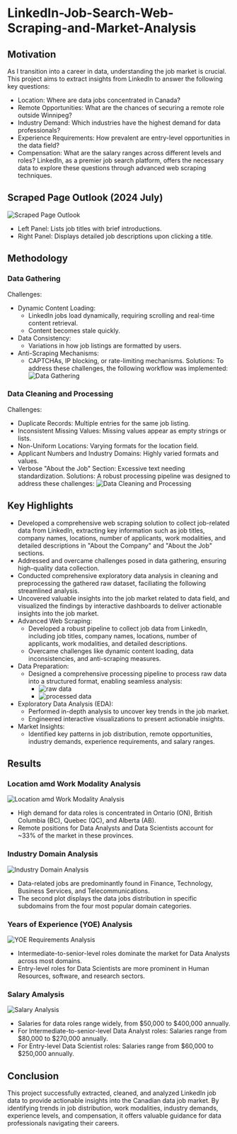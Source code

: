 # LinkedIn-Job-Search-Web-Scraping-and-Market-Analysis
## Motivation
As I transition into a career in data, understanding the job market is crucial. This project aims to extract insights from LinkedIn to answer the following key questions:
- Location: Where are data jobs concentrated in Canada?
- Remote Opportunities: What are the chances of securing a remote role outside Winnipeg?
- Industry Demand: Which industries have the highest demand for data professionals?
- Experience Requirements: How prevalent are entry-level opportunities in the data field?
- Compensation: What are the salary ranges across different levels and roles?
LinkedIn, as a premier job search platform, offers the necessary data to explore these questions through advanced web scraping techniques.

## Scraped Page Outlook (2024 July)
![Scraped Page Outlook](images/outlook.png)
- Left Panel: Lists job titles with brief introductions.
- Right Panel: Displays detailed job descriptions upon clicking a title.

## Methodology
### Data Gathering
Challenges:
- Dynamic Content Loading:
  - LinkedIn jobs load dynamically, requiring scrolling and real-time content retrieval.
  - Content becomes stale quickly.
- Data Consistency:
  - Variations in how job listings are formatted by users.
- Anti-Scraping Mechanisms:
  - CAPTCHAs, IP blocking, or rate-limiting mechanisms.
Solutions:
To address these challenges, the following workflow was implemented:
![Data Gathering](images/metho1.png)
### Data Cleaning and Processing
Challenges:
- Duplicate Records: Multiple entries for the same job listing.
- Inconsistent Missing Values: Missing values appear as empty strings or lists.
- Non-Uniform Locations: Varying formats for the location field.
- Applicant Numbers and Industry Domains: Highly varied formats and values.
- Verbose "About the Job" Section: Excessive text needing standardization.
Solutions:
A robust processing pipeline was designed to address these challenges:
![Data Cleaning and Processing](images/metho1.png)
## Key Highlights
- Developed a comprehensive web scraping solution to collect job-related data from LinkedIn, extracting key information such as job titles, company names, locations, number of applicants, work modalities, and detailed descriptions in "About the Company" and "About the Job" sections.
- Addressed and overcame challenges posed in data gathering, ensuring high-quality data collection.
- Conducted comprehensive exploratory data analysis in cleaning and preprocessing the gathered raw dataset, faciliating the following streamlined analysis.
- Uncovered valuable insights into the job market related to data field, and visualized the findings by interactive dashboards to deliver actionable insights into the job market.
- Advanced Web Scraping:
  - Developed a robust pipeline to collect job data from LinkedIn, including job titles, company names, locations, number of applicants, work modalities, and detailed descriptions.
  - Overcame challenges like dynamic content loading, data inconsistencies, and anti-scraping measures.
- Data Preparation:
  - Designed a comprehensive processing pipeline to process raw data into a structured format, enabling seamless analysis:
    - ![raw data](images/raw.png)
    - ![processed data](images/processed.png)    
- Exploratory Data Analysis (EDA):
  - Performed in-depth analysis to uncover key trends in the job market.
  - Engineered interactive visualizations to present actionable insights.
- Market Insights:
  - Identified key patterns in job distribution, remote opportunities, industry demands, experience requirements, and salary ranges.
## Results
### Location amd Work Modality Analysis
![Location amd Work Modality Analysis](images/rs1.png)
- High demand for data roles is concentrated in Ontario (ON), British Columbia (BC), Quebec (QC), and Alberta (AB).
- Remote positions for Data Analysts and Data Scientists account for ~33% of the market in these provinces.
### Industry Domain Analysis
![Industry Domain Analysis](images/rs2.png)
- Data-related jobs are predominantly found in Finance, Technology, Business Services, and Telecommunications.
- The second plot displays the data jobs distribution in specific subdomains from the four most popular domain categories.
### Years of Experience (YOE) Analysis
![YOE Requirements Analysis](images/rs3.png)
- Intermediate-to-senior-level roles dominate the market for Data Analysts across most domains.
- Entry-level roles for Data Scientists are more prominent in Human Resources, software, and research sectors.
### Salary Amalysis
![Salary Analysis](images/rs3.png)
- Salaries for data roles range widely, from $50,000 to $400,000 annually.
- For Intermediate-to-senior-level Data Analyst roles: Salaries range from $80,000 to $270,000 annually.
- For Entry-level Data Scientist roles: Salaries range from $60,000 to $250,000 annually.

## Conclusion
This project successfully extracted, cleaned, and analyzed LinkedIn job data to provide actionable insights into the Canadian data job market. By identifying trends in job distribution, work modalities, industry demands, experience levels, and compensation, it offers valuable guidance for data professionals navigating their careers.




